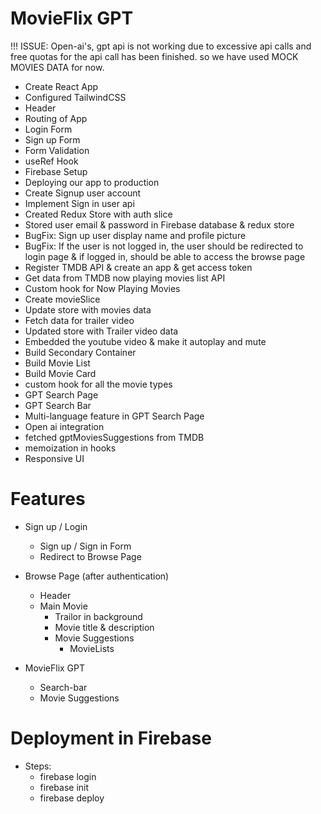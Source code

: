 # MovieFlix GPT

!!! ISSUE: Open-ai's, gpt api is not working due to excessive api calls and free quotas for the api call has been finished. so we have used MOCK MOVIES DATA for now.

- Create React App
- Configured TailwindCSS
- Header
- Routing of App
- Login Form
- Sign up Form
- Form Validation
- useRef Hook
- Firebase Setup
- Deploying our app to production
- Create Signup user account
- Implement Sign in user api
- Created Redux Store with auth slice
- Stored user email & password in Firebase database & redux store
- BugFix: Sign up user display name and profile picture
- BugFix: If the user is not logged in, the user should be redirected to login page & if logged in, should be able to access the browse page
- Register TMDB API & create an app & get access token
- Get data from TMDB now playing movies list API
- Custom hook for Now Playing Movies
- Create movieSlice
- Update store with movies data
- Fetch data for trailer video
- Updated store with Trailer video data
- Embedded the youtube video & make it autoplay and mute
- Build Secondary Container
- Build Movie List
- Build Movie Card
- custom hook for all the movie types
- GPT Search Page
- GPT Search Bar
- Multi-language feature in GPT Search Page
- Open ai integration
- fetched gptMoviesSuggestions from TMDB
- memoization in hooks
- Responsive UI

# Features

- Sign up / Login

  - Sign up / Sign in Form
  - Redirect to Browse Page

- Browse Page (after authentication)

  - Header
  - Main Movie
    - Trailor in background
    - Movie title & description
    - Movie Suggestions
      - MovieLists

- MovieFlix GPT
  - Search-bar
  - Movie Suggestions

# Deployment in Firebase

- Steps:
  - firebase login
  - firebase init
  - firebase deploy

